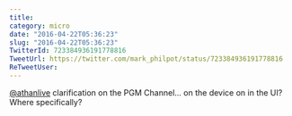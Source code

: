 ```yaml
---
title: 
category: micro
date: "2016-04-22T05:36:23"
slug: "2016-04-22T05:36:23"
TwitterId: 723384936191778816
TweetUrl: https://twitter.com/mark_philpot/status/723384936191778816
ReTweetUser: 
---
```


[@athanlive](https://twitter.com/athanlive) clarification on the PGM Channel... on the device on in the UI? Where specifically?